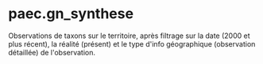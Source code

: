 # paec.gn_synthese

Observations de taxons sur le territoire, après filtrage sur la date (2000 et plus récent), la réalité (présent) et le type d'info géographique (observation détaillée) de l'observation.
